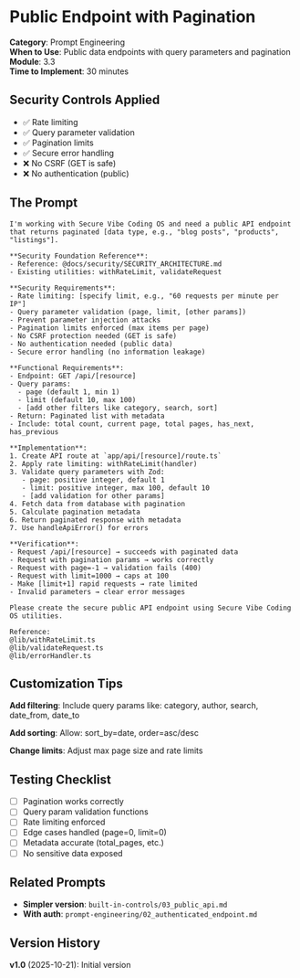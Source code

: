 # Public Endpoint with Pagination

**Category**: Prompt Engineering  
**When to Use**: Public data endpoints with query parameters and pagination  
**Module**: 3.3  
**Time to Implement**: 30 minutes

## Security Controls Applied

- ✅ Rate limiting
- ✅ Query parameter validation
- ✅ Pagination limits
- ✅ Secure error handling
- ❌ No CSRF (GET is safe)
- ❌ No authentication (public)

## The Prompt

```
I'm working with Secure Vibe Coding OS and need a public API endpoint that returns paginated [data type, e.g., "blog posts", "products", "listings"].

**Security Foundation Reference**:
- Reference: @docs/security/SECURITY_ARCHITECTURE.md
- Existing utilities: withRateLimit, validateRequest

**Security Requirements**:
- Rate limiting: [specify limit, e.g., "60 requests per minute per IP"]
- Query parameter validation (page, limit, [other params])
- Prevent parameter injection attacks
- Pagination limits enforced (max items per page)
- No CSRF protection needed (GET is safe)
- No authentication needed (public data)
- Secure error handling (no information leakage)

**Functional Requirements**:
- Endpoint: GET /api/[resource]
- Query params: 
  - page (default 1, min 1)
  - limit (default 10, max 100)
  - [add other filters like category, search, sort]
- Return: Paginated list with metadata
- Include: total count, current page, total pages, has_next, has_previous

**Implementation**:
1. Create API route at `app/api/[resource]/route.ts`
2. Apply rate limiting: withRateLimit(handler)
3. Validate query parameters with Zod:
   - page: positive integer, default 1
   - limit: positive integer, max 100, default 10
   - [add validation for other params]
4. Fetch data from database with pagination
5. Calculate pagination metadata
6. Return paginated response with metadata
7. Use handleApiError() for errors

**Verification**:
- Request /api/[resource] → succeeds with paginated data
- Request with pagination params → works correctly
- Request with page=-1 → validation fails (400)
- Request with limit=1000 → caps at 100
- Make [limit+1] rapid requests → rate limited
- Invalid parameters → clear error messages

Please create the secure public API endpoint using Secure Vibe Coding OS utilities.

Reference:
@lib/withRateLimit.ts
@lib/validateRequest.ts
@lib/errorHandler.ts
```

## Customization Tips

**Add filtering**:
Include query params like: category, author, search, date_from, date_to

**Add sorting**:
Allow: sort_by=date, order=asc/desc

**Change limits**:
Adjust max page size and rate limits

## Testing Checklist

- [ ] Pagination works correctly
- [ ] Query param validation functions
- [ ] Rate limiting enforced
- [ ] Edge cases handled (page=0, limit=0)
- [ ] Metadata accurate (total_pages, etc.)
- [ ] No sensitive data exposed

## Related Prompts

- **Simpler version**: `built-in-controls/03_public_api.md`
- **With auth**: `prompt-engineering/02_authenticated_endpoint.md`

## Version History

**v1.0** (2025-10-21): Initial version
